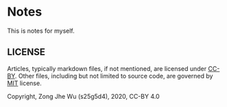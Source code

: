 Notes
=====

This is notes for myself.

LICENSE
-------

Articles, typically markdown files, if not mentioned, are licensed under
[CC-BY](LICENSE-CC-BY). Other files, including but not limited to source code,
are governed by [MIT](LICENSE) license.

Copyright, Zong Jhe Wu (s25g5d4), 2020, CC-BY 4.0

